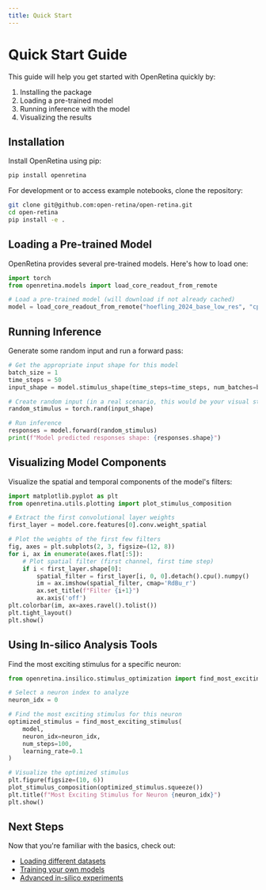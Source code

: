 ```yaml
---
title: Quick Start
---
```


# Quick Start Guide

This guide will help you get started with OpenRetina quickly by:
1. Installing the package
2. Loading a pre-trained model
3. Running inference with the model
4. Visualizing the results

## Installation

Install OpenRetina using pip:

```bash
pip install openretina
```

For development or to access example notebooks, clone the repository:

```bash
git clone git@github.com:open-retina/open-retina.git
cd open-retina
pip install -e .
```

## Loading a Pre-trained Model

OpenRetina provides several pre-trained models. Here's how to load one:

```python
import torch
from openretina.models import load_core_readout_from_remote

# Load a pre-trained model (will download if not already cached)
model = load_core_readout_from_remote("hoefling_2024_base_low_res", "cpu")
```

## Running Inference

Generate some random input and run a forward pass:

```python
# Get the appropriate input shape for this model
batch_size = 1
time_steps = 50
input_shape = model.stimulus_shape(time_steps=time_steps, num_batches=batch_size)

# Create random input (in a real scenario, this would be your visual stimulus)
random_stimulus = torch.rand(input_shape)

# Run inference
responses = model.forward(random_stimulus)
print(f"Model predicted responses shape: {responses.shape}")
```

## Visualizing Model Components

Visualize the spatial and temporal components of the model's filters:

```python
import matplotlib.pyplot as plt
from openretina.utils.plotting import plot_stimulus_composition

# Extract the first convolutional layer weights
first_layer = model.core.features[0].conv.weight_spatial

# Plot the weights of the first few filters
fig, axes = plt.subplots(2, 3, figsize=(12, 8))
for i, ax in enumerate(axes.flat[:5]):
    # Plot spatial filter (first channel, first time step)
    if i < first_layer.shape[0]:
        spatial_filter = first_layer[i, 0, 0].detach().cpu().numpy()
        im = ax.imshow(spatial_filter, cmap='RdBu_r')
        ax.set_title(f"Filter {i+1}")
        ax.axis('off')
plt.colorbar(im, ax=axes.ravel().tolist())
plt.tight_layout()
plt.show()
```

## Using In-silico Analysis Tools

Find the most exciting stimulus for a specific neuron:

```python
from openretina.insilico.stimulus_optimization import find_most_exciting_stimulus

# Select a neuron index to analyze
neuron_idx = 0

# Find the most exciting stimulus for this neuron
optimized_stimulus = find_most_exciting_stimulus(
    model, 
    neuron_idx=neuron_idx,
    num_steps=100,
    learning_rate=0.1
)

# Visualize the optimized stimulus
plt.figure(figsize=(10, 6))
plot_stimulus_composition(optimized_stimulus.squeeze())
plt.title(f"Most Exciting Stimulus for Neuron {neuron_idx}")
plt.show()
```

## Next Steps

Now that you're familiar with the basics, check out:

- [Loading different datasets](./data_io/index.md)
- [Training your own models](./tutorials/training.md)
- [Advanced in-silico experiments](./insilico/index.md) 
